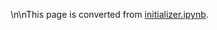 \n\nThis page is converted from [initializer.ipynb](https://github.com/dmlc/mxnet-notebooks/python/basic/initializer.ipynb).
